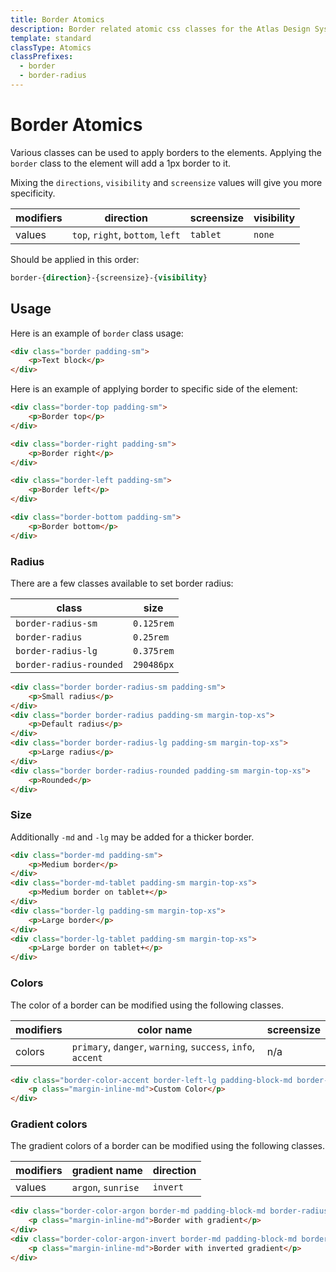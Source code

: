 ```yaml
---
title: Border Atomics
description: Border related atomic css classes for the Atlas Design System
template: standard
classType: Atomics
classPrefixes:
  - border
  - border-radius
---
```


# Border Atomics

Various classes can be used to apply borders to the elements. Applying the `border` class to the element will add a 1px border to it.

Mixing the `directions`, `visibility` and `screensize` values will give you more specificity.

| modifiers | direction                        | screensize | visibility |
| --------- | -------------------------------- | ---------- | ---------- |
| values    | `top`, `right`, `bottom`, `left` | `tablet`   | `none`     |

Should be applied in this order:

```css
border-{direction}-{screensize}-{visibility}
```

## Usage

Here is an example of `border` class usage:

```html
<div class="border padding-sm">
	<p>Text block</p>
</div>
```

Here is an example of applying border to specific side of the element:

```html
<div class="border-top padding-sm">
	<p>Border top</p>
</div>
```

```html
<div class="border-right padding-sm">
	<p>Border right</p>
</div>
```

```html
<div class="border-left padding-sm">
	<p>Border left</p>
</div>
```

```html
<div class="border-bottom padding-sm">
	<p>Border bottom</p>
</div>
```

### Radius

There are a few classes available to set border radius:

| class                   | size       |
| ----------------------- | ---------- |
| `border-radius-sm`      | `0.125rem` |
| `border-radius`         | `0.25rem`  |
| `border-radius-lg`      | `0.375rem` |
| `border-radius-rounded` | `290486px` |

```html
<div class="border border-radius-sm padding-sm">
	<p>Small radius</p>
</div>
<div class="border border-radius padding-sm margin-top-xs">
	<p>Default radius</p>
</div>
<div class="border border-radius-lg padding-sm margin-top-xs">
	<p>Large radius</p>
</div>
<div class="border border-radius-rounded padding-sm margin-top-xs">
	<p>Rounded</p>
</div>
```

### Size

Additionally `-md` and `-lg` may be added for a thicker border.

```html
<div class="border-md padding-sm">
	<p>Medium border</p>
</div>
<div class="border-md-tablet padding-sm margin-top-xs">
	<p>Medium border on tablet+</p>
</div>
<div class="border-lg padding-sm margin-top-xs">
	<p>Large border</p>
</div>
<div class="border-lg-tablet padding-sm margin-top-xs">
	<p>Large border on tablet+</p>
</div>
```

### Colors

The color of a border can be modified using the following classes.

| modifiers | color name                                                  | screensize |
| --------- | ----------------------------------------------------------- | ---------- |
| colors    | `primary`, `danger`, `warning`, `success`, `info`, `accent` | n/a        |

```html
<div class="border-color-accent border-left-lg padding-block-md border-radius">
	<p class="margin-inline-md">Custom Color</p>
</div>
```

### Gradient colors

The gradient colors of a border can be modified using the following classes.

| modifiers | gradient name      | direction |
| --------- | ------------------ | --------- |
| values    | `argon`, `sunrise` | `invert`  |

```html
<div class="border-color-argon border-md padding-block-md border-radius-lg margin-bottom-xs">
	<p class="margin-inline-md">Border with gradient</p>
</div>
<div class="border-color-argon-invert border-md padding-block-md border-radius-lg">
	<p class="margin-inline-md">Border with inverted gradient</p>
</div>
```
